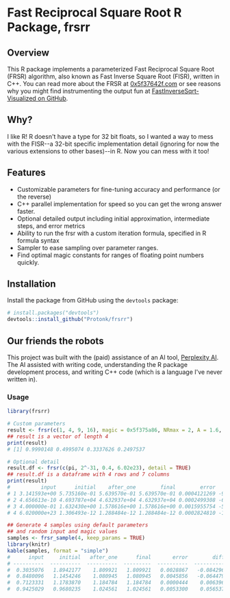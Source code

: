 # Fast Reciprocal Square Root R Package, frsrr

## Overview

This R package implements a parameterized Fast Reciprocal Square Root (FRSR) algorithm, also known as Fast Inverse Square Root (FISR), written in C++. You can read more about the FRSR at [0x5f37642f.com](https://0x5f37642f.com/) or see reasons why you might find instrumenting the output fun at [FastInverseSqrt-Visualized on GitHub](https://github.com/hyland-uw/FastInverseSqrt-Visualized).

## Why?

I like R! R doesn't have a type for 32 bit floats, so I wanted a way to mess with the FISR--a 32-bit specific implementation detail (ignoring for now the various extensions to other bases)--in R. Now you can mess with it too!

## Features

- Customizable parameters for fine-tuning accuracy and performance (or the reverse)
- C++ parallel implementation for speed so you can get the wrong answer faster.
- Optional detailed output including initial approximation, intermediate steps, and error metrics
- Ability to run the frsr with a custom iteration formula, specified in R formula syntax
- Sampler to ease sampling over parameter ranges.
- Find optimal magic constants for ranges of floating point numbers quickly.

## Installation

Install the package from GitHub using the `devtools` package:

```R
# install.packages("devtools")
devtools::install_github("Protonk/frsrr")
```

## Our friends the robots

This project was built with the (paid) assistance of an AI tool, [Perplexity AI](https://www.perplexity.ai/). The AI assisted with writing code, understanding the R package development process, and writing C++ code (which is a language I've never written in). 

### Usage

```R
library(frsrr)

# Custom parameters
result <- frsr(c(1, 4, 9, 16), magic = 0x5f375a86, NRmax = 2, A = 1.6, B = 0.6)
## result is a vector of length 4
print(result)
# [1] 0.9990148 0.4995074 0.3337626 0.2497537

# Optional detail
result.df <- frsr(c(pi, 2^-31, 0.4, 6.02e23), detail = TRUE)
## result.df is a dataframe with 4 rows and 7 columns
print(result)
#          input      initial    after_one        final        error          diff iters
# 1 3.141593e+00 5.735160e-01 5.639570e-01 5.639570e-01 0.0004121269 -9.558976e-03     1
# 2 4.656613e-10 4.693787e+04 4.632937e+04 4.632937e+04 0.0002499308 -6.085039e+02     1
# 3 4.000000e-01 1.632430e+00 1.578616e+00 1.578616e+00 0.0015955754 -5.381417e-02     1
# 4 6.020000e+23 1.306493e-12 1.288484e-12 1.288484e-12 0.0002824810 -1.800936e-14     1

## Generate 4 samples using default parameters
## and random input and magic values
samples <- frsr_sample(4, keep_params = TRUE)
library(knitr)
kable(samples, format = "simple")
#      input     initial   after_one      final       error        diff   iters        magic   NRmax     A     B   tol
# ----------  ----------  ----------  ---------  ----------  -----------  ------  -----------  ------  ----  ----  ----
#  0.3035076   1.8942177    1.809921   1.809921   0.0028867   -0.0842963       1   1598040167       1   1.5   0.5     0
#  0.8480096   1.1454246    1.080945   1.080945   0.0045856   -0.0644797       1   1597974746       1   1.5   0.5     0
#  0.7123331   1.1783870    1.184784   1.184784   0.0000444    0.0063969       1   1597113118       1   1.5   0.5     0
#  0.9425029   0.9680235    1.024561   1.024561   0.0053300    0.0565371       1   1597011026       1   1.5   0.5     0
```